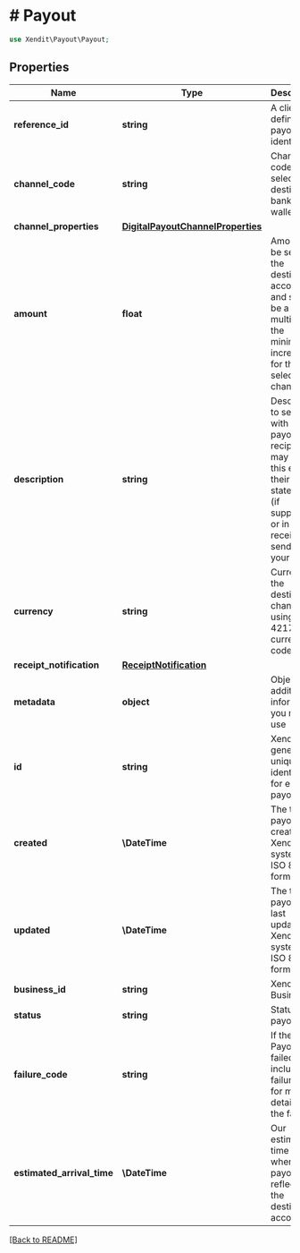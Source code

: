 # # Payout


```php
use Xendit\Payout\Payout;
```
## Properties

| Name | Type | Description | Examples | Notes |
| ------------ | ------------- | ------------- | ------------- | -------------|
| **reference_id** | **string** | A client defined payout identifier | DISB-001 |  |
| **channel_code** | **string** | Channel code of selected destination bank or e-wallet | PH_BDO |  |
| **channel_properties** | [**DigitalPayoutChannelProperties**](DigitalPayoutChannelProperties.md) |  | null |  |
| **amount** | **float** | Amount to be sent to the destination account and should be a multiple of the minimum increment for the selected channel | 15000.05 |  |
| **description** | **string** | Description to send with the payout, the recipient may see this e.g., in their bank statement (if supported) or in email receipts we send on your behalf | Cashback 2020 |  [optional] |
| **currency** | **string** | Currency of the destination channel using ISO-4217 currency code | PHP |  |
| **receipt_notification** | [**ReceiptNotification**](ReceiptNotification.md) |  | null |  [optional] |
| **metadata** | **object** | Object of additional information you may use | {&quot;external_party&quot;:&quot;xendit&quot;} |  [optional] |
| **id** | **string** | Xendit-generated unique identifier for each payout | disb_4203234e-48f5-11eb-b378-0242ac130002 |  |
| **created** | **\DateTime** | The time payout was created on Xendit&#39;s system, in ISO 8601 format | 2019-11-01T12:34:56.007Z |  |
| **updated** | **\DateTime** | The time payout was last updated on Xendit&#39;s system, in ISO 8601 format | 2019-11-01T12:34:56.007Z |  |
| **business_id** | **string** | Xendit Business ID | 4203234e-48f5-11eb-b378-0242ac130002 |  |
| **status** | **string** | Status of payout | ACCEPTED |  |
| **failure_code** | **string** | If the Payout failed, we include a failure code for more details on the failure. | null |  [optional] |
| **estimated_arrival_time** | **\DateTime** | Our estimated time on to when your payout is reflected to the destination account | null |  [optional] |


[[Back to README]](../../README.md)
